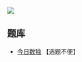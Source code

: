 ![](https://cn.sudoku.today/pic/extraregion2x9/14620_41083.png)

## 题库
- [今日数独](https://cn.sudoku.today/dailysudoku/) 【选题不便】
